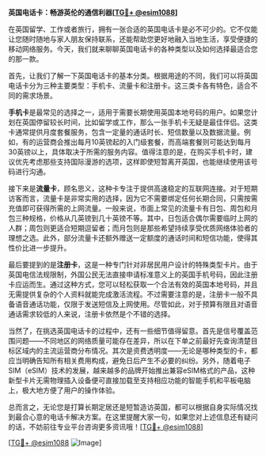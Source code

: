 **英国电话卡：畅游英伦的通信利器[[TG💪+ @esim1088](https://t.me/s/esim1088)]**

在英国留学、工作或者旅行，拥有一张合适的英国电话卡是必不可少的。它不仅能让您随时随地与家人朋友保持联系，还能帮助您更好地融入当地生活，享受便捷的移动网络服务。今天，我们就来聊聊英国电话卡的各种类型以及如何选择最适合您的那一款。

首先，让我们了解一下英国电话卡的基本分类。根据用途的不同，我们可以将英国电话卡分为三种主要类型：手机卡、流量卡和注册卡。这三类卡各有特色，适合不同的需求场景。

**手机卡**是最常见的选择之一，适用于需要长期使用英国本地号码的用户。如果您计划在英国停留较长时间，比如留学或工作，那么一张手机卡无疑是最佳伴侣。这类卡通常提供月度套餐服务，包含一定量的通话时长、短信数量以及数据流量。例如，有的运营商会推出每月10英镑起的入门级套餐，而高端套餐则可能达到每月30英镑以上，具体取决于所需的服务内容。值得注意的是，在购买手机卡时，建议优先考虑那些支持国际漫游的选项，这样即使短暂离开英国，也能继续使用该号码进行沟通。

接下来是**流量卡**，顾名思义，这种卡专注于提供高速稳定的互联网连接。对于短期访客而言，流量卡是非常实用的选择，因为它不需要绑定任何长期合同，只需按需充值即可获得所需的上网流量。一般来说，市面上常见的流量卡有日包、周包和月包三种规格，价格从几英镑到几十英镑不等。其中，日包适合偶尔需要临时上网的人群；周包则更适合短期逗留者；而月包则是那些希望持续享受优质网络体验者的理想之选。此外，部分流量卡还额外赠送一定额度的通话时间和短信功能，使得其性价比进一步提升。

最后要提到的是**注册卡**，这是一种专门针对非居民用户设计的特殊类型卡片。由于英国电信法规限制，外国公民无法直接申请标准意义上的英国手机号码，因此注册卡应运而生。通过这种方式，您可以轻松获取一个合法有效的英国本地号码，并且无需提供复杂的个人资料就能完成激活流程。不过需要注意的是，注册卡一般不具备语音通话功能，仅限于发送短信及上网使用。尽管如此，对于预算有限且对语音通话需求较低的人来说，注册卡依然是个不错的选择。

当然了，在挑选英国电话卡的过程中，还有一些细节值得留意。首先是信号覆盖范围问题——不同地区的网络质量可能存在差异，所以在下单之前最好先查询清楚目标区域内的主流运营商分布情况。其次是资费透明度——无论是哪种类型的卡，都应当明确告知所有相关费用构成，避免日后产生不必要的纠纷。另外，随着电子SIM（eSIM）技术的发展，越来越多的品牌开始推出兼容eSIM格式的产品，这种新型卡片无需物理插入设备便可直接加载至支持相应功能的智能手机和平板电脑上，极大地方便了用户的操作体验。

总而言之，无论您是打算长期定居还是短暂造访英国，都可以根据自身实际情况找到最合心意的电话卡解决方案。在这里提醒大家一句，如果您对上述信息还有疑问的话，不妨前往专业平台咨询更多资讯哦！[[TG💪+ @esim1088](https://t.me/s/esim1088)]

[[TG💪+ @esim1088](https://t.me/s/esim1088) ![Image](https://i.postimg.cc/4NQfJmqS/Snipaste-2025-05-13-00-14-12.png)]